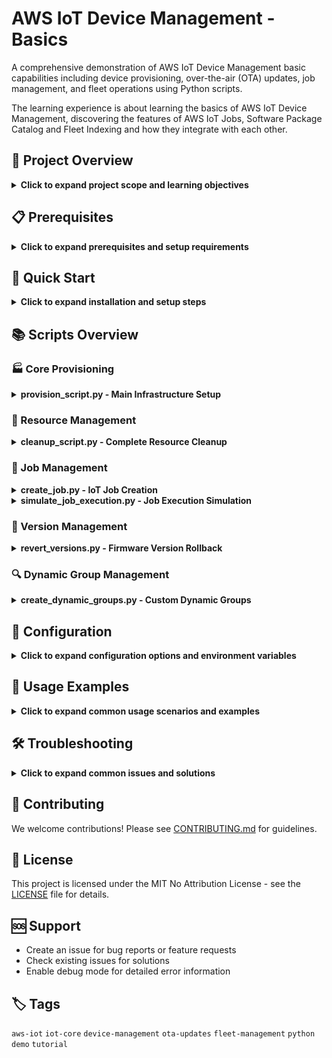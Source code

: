 # AWS IoT Device Management - Basics

A comprehensive demonstration of AWS IoT Device Management basic capabilities including device provisioning, over-the-air (OTA) updates, job management, and fleet operations using Python scripts.

The learning experience is about learning the basics of AWS IoT Device Management, discovering the features of AWS IoT Jobs, Software Package Catalog and Fleet Indexing and how they integrate with each other.

## 🎯 Project Overview

<details>
<summary><strong>Click to expand project scope and learning objectives</strong></summary>

This project demonstrates real-world AWS IoT scenarios through practical, hands-on scripts that showcase:

- **Device Lifecycle Management**: Provision thousands of IoT devices with proper thing types, attributes, and shadows
- **Fleet Organization**: Create static and dynamic thing groups for device categorization and management  
- **OTA Updates**: Implement over-the-air firmware updates using AWS IoT Jobs with S3 integration
- **Package Management**: Handle multiple firmware versions with automated shadow updates
- **Job Execution**: Simulate realistic device behavior during firmware update processes
- **Version Control**: Rollback devices to previous firmware versions when needed
- **Resource Cleanup**: Properly clean up all AWS resources to avoid unnecessary costs

### Learning Outcomes
- Understanding AWS IoT Core architecture and components
- Implementing scalable IoT device management patterns
- Working with AWS IoT Jobs for device orchestration
- Managing device shadows for state synchronization
- Handling S3 integration for firmware distribution
- Using Fleet Indexing for device queries and grouping
- Implementing proper IAM roles and policies for IoT operations

</details>



## 📋 Prerequisites

<details>
<summary><strong>Click to expand prerequisites and setup requirements</strong></summary>

### AWS Account Setup
- AWS account with appropriate permissions
- AWS CLI installed and configured
- IAM user with IoT, S3, and IAM permissions

### Required AWS Permissions
```json
{
    "Version": "2012-10-17",
    "Statement": [
        {
            "Effect": "Allow",
            "Action": [
                "iot:*",
                "iot-data:*",
                "iot-jobs-data:*",
                "s3:*",
                "iam:*",
                "sts:GetCallerIdentity"
            ],
            "Resource": "*"
        }
    ]
}
```

### Local Environment
- Python 3.7 or higher
- pip package manager
- Git (for cloning and version control)

### Environment Variables (Optional)
```bash
export AWS_DEFAULT_REGION=us-east-1
export BUCKET_KEY_VERSION_1_1_0=firmware-v1.1.0.zip
export BUCKET_KEY_VERSION_1_1_1=firmware-v1.1.1.zip
```

</details>

## 🚀 Quick Start

<details>
<summary><strong>Click to expand installation and setup steps</strong></summary>

### 1. Clone and Setup
```bash
git clone <repository-url>
cd Demo
python3 -m venv venv
source venv/bin/activate  # On Windows: venv\Scripts\activate
pip install -r requirements.txt
```

### 2. Configure AWS
```bash
aws configure
# Enter your AWS Access Key ID, Secret Access Key, Region, and Output format
```

### 3. Verify Setup
```bash
aws sts get-caller-identity
aws iot list-things --max-items 1
```

### 4. Run Your First Script
```bash
python provision_script.py
```

</details>

## 📚 Scripts Overview

### 🏭 Core Provisioning

<details>
<summary><strong>provision_script.py - Main Infrastructure Setup</strong></summary>

**Purpose**: Creates the complete AWS IoT infrastructure including devices, groups, packages, and supporting resources.

**Features**:
- ✅ **Parallel Processing**: Creates thousands of devices efficiently (80 TPS)
- ✅ **Flexible Versions**: User-defined package versions (e.g., 1.0.0, 1.1.0, 2.0.0)
- ✅ **Global Coverage**: 204+ countries across 7 continents
- ✅ **Multiple Thing Types**: Support for various device categories
- ✅ **Automated S3 Setup**: Firmware storage with versioning
- ✅ **IAM Configuration**: Proper roles and policies
- ✅ **Fleet Indexing**: Search and query capabilities
- ✅ **Package Configuration**: Automated shadow updates from jobs

**Usage**:
```bash
python provision_script.py
```

**Interactive Prompts**:
1. Thing types (e.g., `motionSensor,temperatureSensor`)
2. Package versions (e.g., `1.0.0,1.1.0,2.0.0`)
3. Continent selection (1-7)
4. Countries (count or specific codes)
5. Device count

**What Gets Created**:
- Thing types with proper attributes
- S3 bucket with firmware packages
- IoT software packages (multiple versions)
- Static thing groups by country
- Thousands of IoT things with shadows
- IAM roles for jobs and package configuration
- Fleet indexing configuration

</details>

### 🧹 Resource Management

<details>
<summary><strong>cleanup_script.py - Complete Resource Cleanup</strong></summary>

**Purpose**: Safely removes all AWS IoT resources to avoid ongoing costs.

**Features**:
- ✅ **Selective Cleanup**: Choose what to delete (ALL/Things/Groups)
- ✅ **Parallel Processing**: Fast deletion with rate limiting
- ✅ **Smart Detection**: Distinguishes static vs dynamic groups
- ✅ **Job Cleanup**: Cancels and deletes all IoT jobs
- ✅ **S3 Cleanup**: Handles versioned objects properly
- ✅ **IAM Cleanup**: Removes roles and policies
- ✅ **Configuration Reset**: Disables Fleet Indexing and package config
- ✅ **Thing Type Handling**: Proper deprecation and deletion workflow

**Usage**:
```bash
python cleanup_script.py
```

**Cleanup Options**:
1. **ALL resources** - Complete cleanup
2. **Things only** - Remove devices but keep infrastructure  
3. **Thing groups only** - Remove groupings but keep devices

**Safety Features**:
- Confirmation prompt requiring "DELETE"
- Progress tracking with success/failure counts
- Graceful handling of missing resources
- Debug mode for troubleshooting

</details>

### 🚀 Job Management

<details>
<summary><strong>create_job.py - IoT Job Creation</strong></summary>

**Purpose**: Creates AWS IoT Jobs for over-the-air firmware updates.

**Features**:
- ✅ **Multi-Group Targeting**: Select multiple thing groups
- ✅ **Package Integration**: Automatic package version ARN resolution
- ✅ **Presigned URLs**: AWS IoT managed S3 access
- ✅ **Continuous Jobs**: Automatically includes new devices
- ✅ **User-Friendly Selection**: Interactive group and package selection

**Usage**:
```bash
python create_job.py
```

**Job Configuration**:
- Auto-generated job IDs with timestamps
- Proper ARN formatting for thing groups and packages
- AWS IoT presigned URL placeholders
- 1-hour URL expiration
- Comprehensive job document structure

</details>

<details>
<summary><strong>simulate_job_execution.py - Job Execution Simulation</strong></summary>

**Purpose**: Simulates realistic device behavior during firmware update jobs.

**Features**:
- ✅ **Real Downloads**: Actual S3 artifact downloads via presigned URLs
- ✅ **Parallel Execution**: Process multiple devices simultaneously (150 TPS)
- ✅ **Success/Failure Simulation**: Configurable success rates
- ✅ **Progress Tracking**: Individual device results and overall statistics
- ✅ **IoT Data Endpoint**: Proper ATS endpoint usage

**Usage**:
```bash
python simulate_job_execution.py
```

**Simulation Features**:
- Processes QUEUED and IN_PROGRESS job executions
- Downloads real firmware artifacts from S3
- Updates job execution status (SUCCEEDED/FAILED)
- Configurable success percentage
- Detailed progress reporting

</details>

### 🔄 Version Management

<details>
<summary><strong>revert_versions.py - Firmware Version Rollback</strong></summary>

**Purpose**: Rollback devices to previous firmware versions by updating device shadows.

**Features**:
- ✅ **Fleet Indexing Search**: Finds devices needing version changes
- ✅ **Efficient Updates**: Only processes devices with different versions
- ✅ **Parallel Processing**: Fast shadow updates (80 TPS)
- ✅ **IoT Data Endpoint**: Proper shadow update mechanism

**Usage**:
```bash
python revert_versions.py
```

**Process Flow**:
1. Enter thing type (e.g., `motionSensor`)
2. Enter target version (e.g., `1.0.0`)
3. Script finds devices NOT on target version
4. Confirm rollback operation
5. Parallel shadow updates with progress tracking

</details>

### 🔍 Dynamic Group Management

<details>
<summary><strong>create_dynamic_groups.py - Custom Dynamic Groups</strong></summary>

**Purpose**: Create custom dynamic thing groups with flexible criteria.

**Features**:
- ✅ **Flexible Criteria**: Countries, thing types, versions, battery levels
- ✅ **Smart Naming**: Auto-generated or custom group names
- ✅ **Fleet Indexing Queries**: Proper query syntax for complex conditions
- ✅ **Multiple Values**: Support for multiple countries/versions with OR logic

**Usage**:
```bash
python create_dynamic_groups.py
```

**Criteria Options** (all optional):
- **Countries**: Single or multiple (e.g., `US,CA,MX`)
- **Thing Type**: Device category (e.g., `motionSensor`)
- **Versions**: Single or multiple (e.g., `1.0.0,1.1.0`)
- **Battery Level**: Comparisons (e.g., `>50`, `<30`, `=75`)

**Naming Examples**:
- Single criteria: `US_motionSensor_1_0_0_batterygt50_Devices`
- Multiple criteria: Custom name required
- Missing fields: Automatically omitted from name

</details>

## 🔧 Configuration

<details>
<summary><strong>Click to expand configuration options and environment variables</strong></summary>

### Environment Variables
```bash
# AWS Region (default: us-east-1)
export AWS_DEFAULT_REGION=eu-west-2

# S3 Firmware Keys (optional)
export BUCKET_KEY_VERSION_1_1_0=firmware-v1.1.0.zip
export BUCKET_KEY_VERSION_1_1_1=firmware-v1.1.1.zip
```

### Script Configuration
Most scripts support:
- **Debug Mode**: Shows all AWS CLI commands and outputs
- **Verbose Mode**: Additional progress information
- **Rate Limiting**: Automatic AWS API throttling compliance
- **Progress Tracking**: Real-time operation status

### AWS Service Limits
The scripts respect AWS API rate limits:
- **Thing Operations**: 100 TPS (scripts use 80 TPS)
- **Thing Types**: 10 TPS (scripts use 8 TPS)
- **Dynamic Groups**: 5 TPS (scripts use 4 TPS)
- **Job Executions**: 200 TPS (scripts use 150 TPS)
- **Package Operations**: 10 TPS (scripts use 8 TPS)

</details>

## 📖 Usage Examples

<details>
<summary><strong>Click to expand common usage scenarios and examples</strong></summary>

### Scenario 1: Basic Fleet Setup
```bash
# 1. Create infrastructure
python provision_script.py
# Choose: motionSensor, versions 1.0.0,1.1.0, North America, US,CA, 100 devices

# 2. Create a firmware update job
python create_job.py
# Select thing groups and package version

# 3. Simulate device updates
python simulate_job_execution.py
# Choose success rate and process executions
```

### Scenario 2: Version Rollback
```bash
# Rollback all motionSensor devices to version 1.0.0
python revert_versions.py
# Enter: motionSensor, 1.0.0
```

### Scenario 3: Custom Device Grouping
```bash
# Create group for US devices with low battery
python create_dynamic_groups.py
# Countries: US
# Thing type: motionSensor  
# Battery level: <30
```

### Scenario 4: Complete Cleanup
```bash
# Remove all resources
python cleanup_script.py
# Choose option 1 (ALL resources)
# Type: DELETE
```

</details>

## 🛠️ Troubleshooting

<details>
<summary><strong>Click to expand common issues and solutions</strong></summary>

### Common Issues

**AWS Credentials Not Configured**
```bash
# Solution: Configure AWS CLI
aws configure
```

**Permission Denied Errors**
```bash
# Solution: Check IAM permissions
aws iam get-user
aws sts get-caller-identity
```

**Rate Limiting Errors**
- Scripts automatically handle rate limiting
- Enable debug mode to see retry behavior
- Reduce parallel workers if needed

**Thing Type Deletion Issues**
- Thing types require 5-minute wait after deprecation
- Cleanup script handles this automatically
- Manual deletion: wait 5 minutes after deprecation

**S3 Bucket Issues**
- Ensure bucket names are globally unique
- Scripts use timestamps for uniqueness
- Check region consistency

### Debug Mode
Enable debug mode in any script for detailed troubleshooting:
```bash
# When prompted, choose 'y' for debug mode
🔧 Enable debug mode (show all commands and outputs)? [y/N]: y
```

### Log Analysis
Scripts provide colored output for easy issue identification:
- 🟢 **Green**: Successful operations
- 🟡 **Yellow**: Warnings or skipped operations  
- 🔴 **Red**: Errors requiring attention
- 🔵 **Blue**: Informational messages

</details>

## 🤝 Contributing

We welcome contributions! Please see [CONTRIBUTING.md](CONTRIBUTING.md) for guidelines.

## 📄 License

This project is licensed under the MIT No Attribution License - see the [LICENSE](LICENSE) file for details.

## 🆘 Support

- Create an issue for bug reports or feature requests
- Check existing issues for solutions
- Enable debug mode for detailed error information

## 🏷️ Tags

`aws-iot` `iot-core` `device-management` `ota-updates` `fleet-management` `python` `demo` `tutorial`